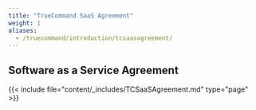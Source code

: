 ```yaml
---
title: "TrueCommand SaaS Agreement"
weight: 1
aliases:
  - /truecommand/introduction/tcsaasagreement/
---
```


## Software as a Service Agreement

{{< include file="content/_includes/TCSaaSAgreement.md" type="page" >}}
